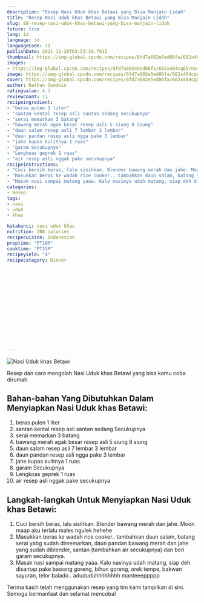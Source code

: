 ```yaml
---
description: "Resep Nasi Uduk khas Betawi yang Bisa Manjain Lidah"
title: "Resep Nasi Uduk khas Betawi yang Bisa Manjain Lidah"
slug: 88-resep-nasi-uduk-khas-betawi-yang-bisa-manjain-lidah
future: true
lang: id
language: id
languageCode: id
publishDate: 2021-11-20T03:53:39.791Z 
thumbnail: https://img-global.cpcdn.com/recipes/6fd7a602e5ed86fa/682x484cq65/nasi-uduk-khas-betawi-foto-resep-utama.webp
images:
- https://img-global.cpcdn.com/recipes/6fd7a602e5ed86fa/682x484cq65/nasi-uduk-khas-betawi-foto-resep-utama.webp
image: https://img-global.cpcdn.com/recipes/6fd7a602e5ed86fa/682x484cq65/nasi-uduk-khas-betawi-foto-resep-utama.webp
cover: https://img-global.cpcdn.com/recipes/6fd7a602e5ed86fa/682x484cq65/nasi-uduk-khas-betawi-foto-resep-utama.webp
author: Nathan Goodwin
ratingvalue: 4.3
reviewcount: 11
recipeingredient:
- "beras pulen 1 liter"
- "santan kental resep asli santan sedang Secukupnya"
- "serai memarkan 3 batang"
- "bawang merah agak besar resep asli 5 siung 8 siung"
- "daun salam resep asli 7 lembar 3 lembar"
- "daun pandan resep asli ngga pake 3 lembar"
- "jahe kupas kulitnya 1 ruas"
- "garam Secukupnya"
- "Lengkoas geprek 1 ruas"
- "air resep asli nggak pake secukupnya"
recipeinstructions:
- "Cuci bersih beras, lalu sisihkan. Blender bawang merah dan jahe. Moon maap aku terlalu males ngulek hehehe"
- "Masukkan beras ke wadah rice cooker.. tambahkan daun salam, batang serai yabg sudah dimemarkan, daun pandan bawang merah dan jahe yang sudah diblender, santan (tambahkan air secukupnya) dan beri garam secukupnya."
- "Masak nasi sampai matang yaaa. Kalo nasinya udah matang, siap deh disantap pake bawang goreng, bihun goreng, orek tempe, bakwan sayuran, telor balado.. adududuhhhhhhhh manteeeppppp"
categories:
- Resep
tags:
- nasi
- uduk
- khas

katakunci: nasi uduk khas 
nutrition: 288 calories
recipecuisine: Indonesian
preptime: "PT10M"
cooktime: "PT33M"
recipeyield: "4"
recipecategory: Dinner


     
    
    
    
    
    
    
    
    
    
    
      
    
---
```



![Nasi Uduk khas Betawi](https://img-global.cpcdn.com/recipes/6fd7a602e5ed86fa/682x484cq65/nasi-uduk-khas-betawi-foto-resep-utama.webp)

Resep dan cara mengolah  Nasi Uduk khas Betawi yang bisa kamu coba dirumah

<!--inarticleads1-->

## Bahan-bahan Yang Dibutuhkan Dalam Menyiapkan Nasi Uduk khas Betawi:

1. beras pulen 1 liter
1. santan kental resep asli santan sedang Secukupnya
1. serai memarkan 3 batang
1. bawang merah agak besar resep asli 5 siung 8 siung
1. daun salam resep asli 7 lembar 3 lembar
1. daun pandan resep asli ngga pake 3 lembar
1. jahe kupas kulitnya 1 ruas
1. garam Secukupnya
1. Lengkoas geprek 1 ruas
1. air resep asli nggak pake secukupnya



<!--inarticleads2-->

## Langkah-langkah Untuk Menyiapkan Nasi Uduk khas Betawi:

1. Cuci bersih beras, lalu sisihkan. Blender bawang merah dan jahe. Moon maap aku terlalu males ngulek hehehe
1. Masukkan beras ke wadah rice cooker.. tambahkan daun salam, batang serai yabg sudah dimemarkan, daun pandan bawang merah dan jahe yang sudah diblender, santan (tambahkan air secukupnya) dan beri garam secukupnya.
1. Masak nasi sampai matang yaaa. Kalo nasinya udah matang, siap deh disantap pake bawang goreng, bihun goreng, orek tempe, bakwan sayuran, telor balado.. adududuhhhhhhhh manteeeppppp




Terima kasih telah menggunakan resep yang tim kami tampilkan di sini. Semoga bermanfaat dan selamat mencoba!
